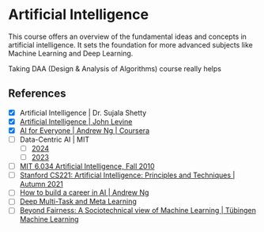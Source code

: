# Artificial Intelligence

This course offers an overview of the fundamental ideas and concepts in artificial intelligence. It sets the foundation for more advanced subjects like Machine Learning and Deep Learning.

Taking DAA (Design & Analysis of Algorithms) course really helps

## References

- [x] Artificial Intelligence | Dr. Sujala Shetty
- [x] [Artificial Intelligence | John Levine](https://www.youtube.com/@johnlevine2909/videos)
- [x] [AI for Everyone | Andrew Ng | Coursera](https://www.coursera.org/learn/ai-for-everyone)
- [ ] Data-Centric AI | MIT
	- [ ] [2024](https://dcai.csail.mit.edu/2024/)
	- [ ] [2023](https://www.youtube.com/playlist?list=PLnSYPjg2dHQKdig0vVbN-ZnEU0yNJ1mo5)
- [ ] [MIT 6.034 Artificial Intelligence, Fall 2010](https://www.youtube.com/playlist?list=PLUl4u3cNGP63gFHB6xb-kVBiQHYe_4hSi)
- [ ] [Stanford CS221: Artificial Intelligence: Principles and Techniques | Autumn 2021](https://www.youtube.com/playlist?list=PLoROMvodv4rOca_Ovz1DvdtWuz8BfSWL2)
- [ ] [How to build a career in AI | Andrew Ng](https://wordpress.deeplearning.ai/wp-content/uploads/2022/10/eBook-How-to-Build-a-Career-in-AI.pdf)
- [ ] [Deep Multi-Task and Meta Learning](https://www.youtube.com/playlist?list=PLoROMvodv4rNjRoawgt72BBNwL2V7doGI)
- [ ] [Beyond Fairness: A Sociotechnical view of Machine Learning | Tübingen Machine Learning](https://www.youtube.com/playlist?list=PL05umP7R6ij2mpH-oHzBWlz8OCApvrawJ)
